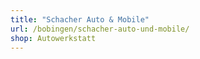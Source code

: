 ```yaml
---
title: "Schacher Auto & Mobile"
url: /bobingen/schacher-auto-und-mobile/
shop: Autowerkstatt
---
```

